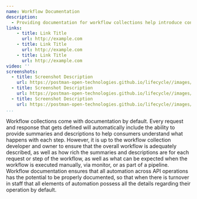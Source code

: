 ```yaml
---
name: Workflow Documentation
description: 
  - Providing documentation for workflow collections help introduce consumers to what a workflow define across multiple API requests can accomplish, and potentially provide a sequential walk through of each step of the flow, allowing API consumers to quickly understand what a workflow accomplishes, but also provides all the details of the workflow in an well documented executable format.
links:
    - title: Link Title
      url: http://example.com
    - title: Link Title
      url: http://example.com
    - title: Link Title
      url: http://example.com            
video: ''
screenshots:
  - title: Screenshot Description
    url: https://postman-open-technologies.github.io/lifecycle//images/postman-screenshot.png          
  - title: Screenshot Description
    url: https://postman-open-technologies.github.io/lifecycle//images/postman-screenshot.png  
  - title: Screenshot Description
    url: https://postman-open-technologies.github.io/lifecycle//images/postman-screenshot.png   
...
```

Workflow collections come with documentation by default. Every request and response that gets defined will automatically include the ability to provide summaries and descriptions to help consumers understand what happens with each step. However, it is up to the workflow collection developer and owner to ensure that the overall workflow is adequately described, as well as how rich the summaries and descriptions are for each request or step of the workflow, as well as what can be expected when the workflow is executed manually, via monitor, or as part of a pipeline. Workflow documentation ensures that all automation across API operations has the potential to be properly documented, so that when there is turnover in staff that all elements of automation possess all the details regarding their operation by default.
